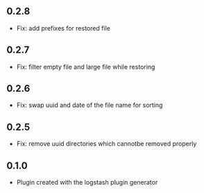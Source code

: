 ## 0.2.8
  - Fix: add prefixes for restored file

## 0.2.7
  - Fix: filter empty file and large file while restoring

## 0.2.6
  - Fix: swap uuid and date of the file name for sorting
  
## 0.2.5
  - Fix: remove uuid directories which cannotbe removed properly
  
## 0.1.0
  - Plugin created with the logstash plugin generator
